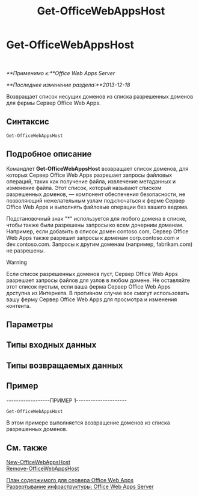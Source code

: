 ﻿---
title: Get-OfficeWebAppsHost
TOCTitle: Get-OfficeWebAppsHost
ms:assetid: a9b766a7-a15c-4bbf-9750-31719406d65f
ms:mtpsurl: https://technet.microsoft.com/ru-ru/library/JJ219446(v=office.15)
ms:contentKeyID: 49624498
ms.date: 12/18/2017
mtps_version: v=office.15
ms.translationtype: HT
---

# Get-OfficeWebAppsHost

 

_**Применимо к:**Office Web Apps Server_

_**Последнее изменение раздела:**2013-12-18_

Возвращает список несущих доменов из списка разрешенных доменов для фермы Сервер Office Web Apps.

## Синтаксис

    Get-OfficeWebAppsHost

## Подробное описание

Командлет **Get-OfficeWebAppsHost** возвращает список доменов, для которых Сервер Office Web Apps разрешает запросы файловых операций, таких как получение файла, извлечение метаданных и изменение файла. Этот список, который называют списком разрешенных доменов, — компонент обеспечения безопасности, не позволяющий нежелательным узлам подключаться к ферме Сервер Office Web Apps и выполнять файловые операции без вашего ведома.

Подстановочный знак "\*" используется для любого домена в списке, чтобы также были разрешены запросы ко всем дочерним доменам. Например, если добавить в список домен contoso.com, Сервер Office Web Apps также разрешит запросы к доменам corp.contoso.com и dev.contoso.com. Запросы к другим доменам (например, fabrikam.com) не разрешены.


> [!WARNING]
> Если список разрешенных доменов пуст, Сервер Office Web Apps разрешает запросы файлов для узлов в любом домене. Не оставляйте этот список пустым, если ваша ферма Сервер Office Web Apps доступна из Интернета. В противном случае все смогут использовать вашу ферму Сервер Office Web Apps для просмотра и изменения контента.



## Параметры

## Типы входных данных

## Типы возвращаемых данных

## Пример

\------------------ПРИМЕР 1---------------------

    Get-OfficeWebAppsHost

В этом примере выполняется возвращение доменов из списка разрешенных доменов.

## См. также


[New-OfficeWebAppsHost](new-officewebappshost.md)  
[Remove-OfficeWebAppsHost](remove-officewebappshost.md)  


[План содержимого для сервера Office Web Apps](content-roadmap-for-office-web-apps-server.md)  
[Развертывание инфраструктуры: Office Web Apps Server](deploy-the-infrastructure-office-web-apps-server.md)  
  

[](deploy-the-infrastructure-office-web-apps-server.md)

